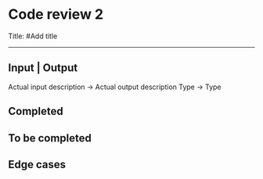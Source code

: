 # Code review 2

Title: #Add title

-----------


## Input | Output
Actual input description -> Actual output description
Type -> Type

Completed
---------


To be completed
---------


Edge cases
---------